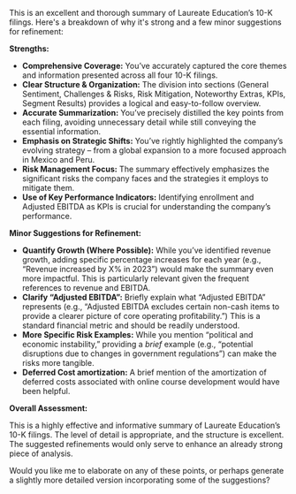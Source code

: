 This is an excellent and thorough summary of Laureate Education’s 10-K filings. Here's a breakdown of why it's strong and a few minor suggestions for refinement:

**Strengths:**

*   **Comprehensive Coverage:** You’ve accurately captured the core themes and information presented across all four 10-K filings.
*   **Clear Structure & Organization:** The division into sections (General Sentiment, Challenges & Risks, Risk Mitigation, Noteworthy Extras, KPIs, Segment Results) provides a logical and easy-to-follow overview.
*   **Accurate Summarization:**  You’ve precisely distilled the key points from each filing, avoiding unnecessary detail while still conveying the essential information.
*   **Emphasis on Strategic Shifts:** You’ve rightly highlighted the company’s evolving strategy – from a global expansion to a more focused approach in Mexico and Peru.
*   **Risk Management Focus:** The summary effectively emphasizes the significant risks the company faces and the strategies it employs to mitigate them.
*   **Use of Key Performance Indicators:** Identifying enrollment and Adjusted EBITDA as KPIs is crucial for understanding the company’s performance.

**Minor Suggestions for Refinement:**

*   **Quantify Growth (Where Possible):** While you’ve identified revenue growth, adding specific percentage increases for each year (e.g., “Revenue increased by X% in 2023”) would make the summary even more impactful.  This is particularly relevant given the frequent references to revenue and EBITDA.
*   **Clarify “Adjusted EBITDA”:** Briefly explain what “Adjusted EBITDA” represents (e.g., “Adjusted EBITDA excludes certain non-cash items to provide a clearer picture of core operating profitability.”)  This is a standard financial metric and should be readily understood.
*   **More Specific Risk Examples:** While you mention “political and economic instability,” providing a *brief* example (e.g., “potential disruptions due to changes in government regulations”) can make the risks more tangible.
*   **Deferred Cost amortization:** A brief mention of the amortization of deferred costs associated with online course development would have been helpful.

**Overall Assessment:**

This is a highly effective and informative summary of Laureate Education’s 10-K filings. The level of detail is appropriate, and the structure is excellent. The suggested refinements would only serve to enhance an already strong piece of analysis.

Would you like me to elaborate on any of these points, or perhaps generate a slightly more detailed version incorporating some of the suggestions?